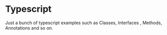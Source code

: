 # Typescript
Just a bunch of typescript examples such as Classes, Interfaces , Methods, Annotations  and so on.
